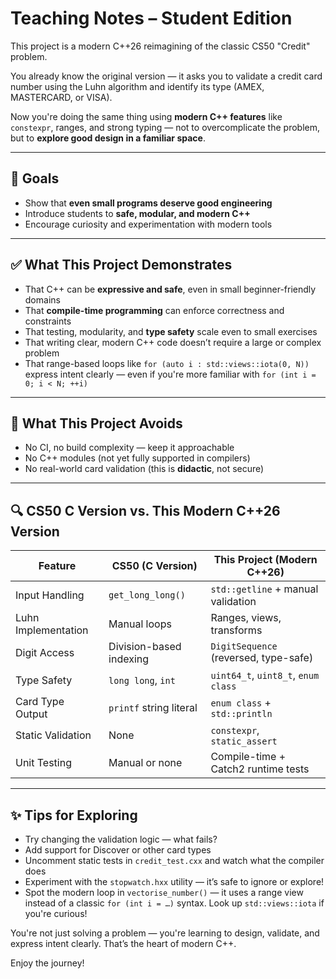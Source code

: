 # Teaching Notes – Student Edition

This project is a modern C++26 reimagining of the classic CS50 "Credit" problem.

You already know the original version — it asks you to validate a credit card number using the Luhn algorithm and identify its type (AMEX, MASTERCARD, or VISA).

Now you're doing the same thing using **modern C++ features** like `constexpr`, ranges, and strong typing — not to overcomplicate the problem, but to **explore good design in a familiar space**.

---

## 🧠 Goals

* Show that **even small programs deserve good engineering**
* Introduce students to **safe, modular, and modern C++**
* Encourage curiosity and experimentation with modern tools

---

## ✅ What This Project Demonstrates

* That C++ can be **expressive and safe**, even in small beginner-friendly domains
* That **compile-time programming** can enforce correctness and constraints
* That testing, modularity, and **type safety** scale even to small exercises
* That writing clear, modern C++ code doesn’t require a large or complex problem
* That range-based loops like `for (auto i : std::views::iota(0, N))` express intent clearly — even if you're more familiar with `for (int i = 0; i < N; ++i)`

---

## 🛑 What This Project Avoids

* No CI, no build complexity — keep it approachable
* No C++ modules (not yet fully supported in compilers)
* No real-world card validation (this is **didactic**, not secure)

---

## 🔍 CS50 C Version vs. This Modern C++26 Version

| Feature             | CS50 (C Version)        | This Project (Modern C++26)           |
| ------------------- | ----------------------- | ------------------------------------- |
| Input Handling      | `get_long_long()`       | `std::getline` + manual validation    |
| Luhn Implementation | Manual loops            | Ranges, views, transforms             |
| Digit Access        | Division-based indexing | `DigitSequence` (reversed, type-safe) |
| Type Safety         | `long long`, `int`      | `uint64_t`, `uint8_t`, `enum class`   |
| Card Type Output    | `printf` string literal | `enum class` + `std::println`         |
| Static Validation   | None                    | `constexpr`, `static_assert`          |
| Unit Testing        | Manual or none          | Compile-time + Catch2 runtime tests   |

---

## ✨ Tips for Exploring

* Try changing the validation logic — what fails?
* Add support for Discover or other card types
* Uncomment static tests in `credit_test.cxx` and watch what the compiler does
* Experiment with the `stopwatch.hxx` utility — it’s safe to ignore or explore!
* Spot the modern loop in `vectorise_number()` — it uses a range view instead of a classic `for (int i = …)` syntax. Look up `std::views::iota` if you're curious!

You're not just solving a problem — you're learning to design, validate, and express intent clearly. That’s the heart of modern C++.

Enjoy the journey!
